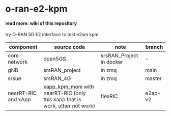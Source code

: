 # o-ran-e2-kpm
#### read more: wiki of this repository

try O-RAN 5G E2 interface to test e2sm kpm <br />

| component  | source code | note | branch |
| ------------- | ------------- | ------------- | ------------- |
| core network  | open5GS | srsRAN_Project in docker | - |
| gNB  | srsRAN_project | in zmq | main | 
| srsue  | srsRAN_4G  | in zmq |  master |
| nearRT-RIC and xApp | xapp_kpm_moni with nearRT-RIC (only this xapp that is work, other not work)| flexRIC | e2ap-v2|
